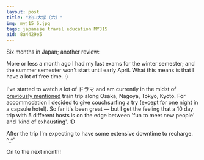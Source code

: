 ```yaml
---
layout: post
title: "松山大学〔六〕"
img: myj15_6.jpg
tags: japanese travel education MYJ15
aid: 8a4429e5
---
```


Six months in Japan; another review:

More or less a month ago I had my last exams for the winter semester; and the summer semester won't start until early April. What this means is that I have a lot of free time. :)

I've started to watch a lot of <span class="mixlang"><span class="swap" swap="non animated Japanese TV series"><span class="inner">ドラマ</span></span></span> and am currently in the midst of [previously mentioned](/a/80c729ee) train trip along Osaka, Nagoya, Tokyo, Kyoto. For accommodation I decided to give couchsurfing a try (except for one night in a capsule hotel). So far it's been great — but I get the feeling that a 10 day trip with 5 different hosts is on the edge between 'fun to meet new people' and 'kind of exhausting'. :D

After the trip I'm expecting to have some extensive downtime to recharge. ^_^'

On to the next month!